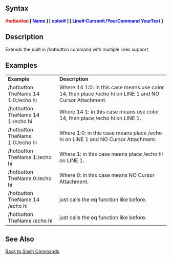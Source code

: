 ## Syntax

**<span style="color:red">/hotbutton</span> \[ <span style="color:blue">Name</span> \] \[
<span style="color:blue">color#</span> \] \[ <span style="color:blue">Line#:Cursor#:/YourCommand YourText</span> \]**

## Description

Extends the built in /hotbutton command with multiple lines support

## Examples

|                                    |                                                                                                        |
|------------------------------------|--------------------------------------------------------------------------------------------------------|
| **Example**                        | **Description**                                                                                        |
| /hotbutton TheName 14 1:0:/echo hi | Where 14 1:0: in this case means use color 14, then place /echo hi on LINE 1 and NO Cursor Attachment. |
| /hotbutton TheName 14 1:/echo hi   | Where 14 1: in this case means use color 14, then place /echo hi on LINE 1.                            |
| /hotbutton TheName 1:0:/echo hi    | Where 1:0: in this case means place /echo hi on LINE 1 and NO Cursor Attachment.                       |
| /hotbutton TheName 1:/echo hi      | Where 1: in this case means place /echo hi on LINE 1.                                                  |
| /hotbutton TheName 0:/echo hi      | Where 0: in this case means NO Cursor Attachment.                                                      |
| /hotbutton TheName 14 /echo hi     | just calls the eq function like before.                                                                |
| /hotbutton TheName /echo hi        | just calls the eq function like before.                                                                |

## See Also

[Back to Slash Commands](slash-commands.md)


